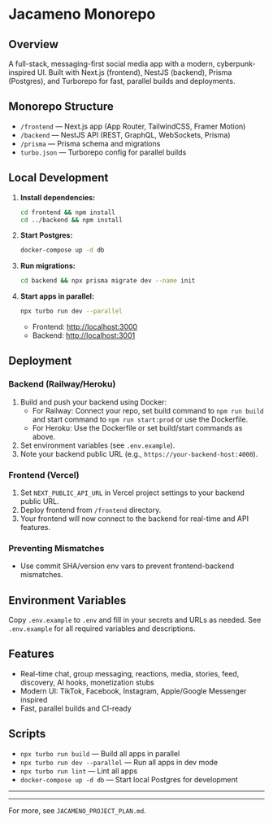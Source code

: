 # Jacameno Monorepo

## Overview
A full-stack, messaging-first social media app with a modern, cyberpunk-inspired UI. Built with Next.js (frontend), NestJS (backend), Prisma (Postgres), and Turborepo for fast, parallel builds and deployments.

## Monorepo Structure
- `/frontend` — Next.js app (App Router, TailwindCSS, Framer Motion)
- `/backend` — NestJS API (REST, GraphQL, WebSockets, Prisma)
- `/prisma` — Prisma schema and migrations
- `turbo.json` — Turborepo config for parallel builds

## Local Development
1. **Install dependencies:**
   ```bash
   cd frontend && npm install
   cd ../backend && npm install
   ```
2. **Start Postgres:**
   ```bash
   docker-compose up -d db
   ```
3. **Run migrations:**
   ```bash
   cd backend && npx prisma migrate dev --name init
   ```
4. **Start apps in parallel:**
   ```bash
   npx turbo run dev --parallel
   ```
   - Frontend: [http://localhost:3000](http://localhost:3000)
   - Backend: [http://localhost:3001](http://localhost:3001)


## Deployment

### Backend (Railway/Heroku)
1. Build and push your backend using Docker:
   - For Railway: Connect your repo, set build command to `npm run build` and start command to `npm run start:prod` or use the Dockerfile.
   - For Heroku: Use the Dockerfile or set build/start commands as above.
2. Set environment variables (see `.env.example`).
3. Note your backend public URL (e.g., `https://your-backend-host:4000`).

### Frontend (Vercel)
1. Set `NEXT_PUBLIC_API_URL` in Vercel project settings to your backend public URL.
2. Deploy frontend from `/frontend` directory.
3. Your frontend will now connect to the backend for real-time and API features.

### Preventing Mismatches
- Use commit SHA/version env vars to prevent frontend-backend mismatches.

## Environment Variables
Copy `.env.example` to `.env` and fill in your secrets and URLs as needed.
See `.env.example` for all required variables and descriptions.

## Features
- Real-time chat, group messaging, reactions, media, stories, feed, discovery, AI hooks, monetization stubs
- Modern UI: TikTok, Facebook, Instagram, Apple/Google Messenger inspired
- Fast, parallel builds and CI-ready


## Scripts
- `npx turbo run build` — Build all apps in parallel
- `npx turbo run dev --parallel` — Run all apps in dev mode
- `npx turbo run lint` — Lint all apps
- `docker-compose up -d db` — Start local Postgres for development

---

---

For more, see `JACAMENO_PROJECT_PLAN.md`.
